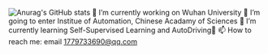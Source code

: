 ![Anurag's GitHub stats](https://github-readme-stats.vercel.app/api?username=Michael-Tian-Whu&theme=material-palenight&show_icons=true)
🔭 I’m currently working on Wuhan University
🤔 I’m going to enter Institue of Automation, Chinese Acadamy of Sciences
🌱 I’m currently learning Self-Supervised Learning and AutoDriving:blue_car:
📫 How to reach me: email 1779733690@qq.com



<!--
**Michael-Tian-Whu/Michael-Tian-Whu** is a ✨ _special_ ✨ repository because its `README.md` (this file) appears on your GitHub profile.

Here are some ideas to get you started:

- 🔭 I’m currently working on ...
- 🌱 I’m currently learning ...
- 👯 I’m looking to collaborate on ...
- 🤔 I’m looking for help with ...
- 💬 Ask me about ...
- 📫 How to reach me: ...
- 😄 Pronouns: ...
- ⚡ Fun fact: ...
-->
